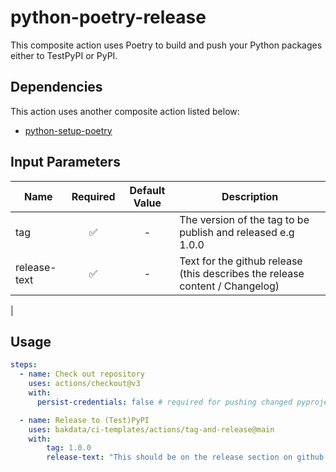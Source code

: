 # python-poetry-release

This composite action uses Poetry to build and push your Python packages either to TestPyPI or PyPI.

## Dependencies

This action uses another composite action listed below:

- [python-setup-poetry](https://github.com/bakdata/ci-templates/tree/main/actions/python-setup-poetry)

## Input Parameters

| Name         | Required | Default Value | Description                                                                  |
| ------------ | :------: | :-----------: | ---------------------------------------------------------------------------- |
| tag          |    ✅    |       -       | The version of the tag to be publish and released e.g 1.0.0                  |
| release-text |    ✅    |       -       | Text for the github release (this describes the release content / Changelog) |

|

## Usage

```yaml
steps:
  - name: Check out repository
    uses: actions/checkout@v3
    with:
      persist-credentials: false # required for pushing changed pyproject.toml

  - name: Release to (Test)PyPI
    uses: bakdata/ci-templates/actions/tag-and-release@main
    with:
        tag: 1.0.0
        release-text: "This should be on the release section on github. Normally a Changelog"
```
